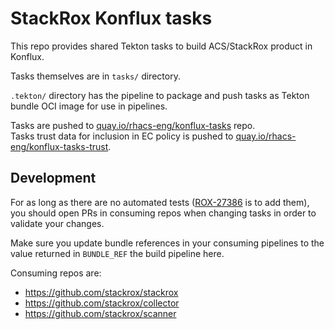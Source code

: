 # StackRox Konflux tasks

This repo provides shared Tekton tasks to build ACS/StackRox product in Konflux.

Tasks themselves are in `tasks/` directory.

`.tekton/` directory has the pipeline to package and push tasks as Tekton bundle OCI image for use in pipelines.

Tasks are pushed to [quay.io/rhacs-eng/konflux-tasks](https://quay.io/repository/rhacs-eng/konflux-tasks) repo.  
Tasks trust data for inclusion in EC policy is pushed to [quay.io/rhacs-eng/konflux-tasks-trust](https://quay.io/repository/rhacs-eng/konflux-tasks-trust).

## Development

For as long as there are no automated tests ([ROX-27386](https://issues.redhat.com/browse/ROX-27386) is to add them), you should open PRs in consuming repos when changing tasks in order to validate your changes.

Make sure you update bundle references in your consuming pipelines to the value returned in `BUNDLE_REF` the build pipeline here.

Consuming repos are:
* <https://github.com/stackrox/stackrox>
* <https://github.com/stackrox/collector>
* <https://github.com/stackrox/scanner>
